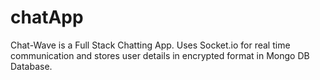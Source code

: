 # chatApp
Chat-Wave is a Full Stack Chatting App. Uses Socket.io for real time communication and stores user details in encrypted format in Mongo DB Database.
